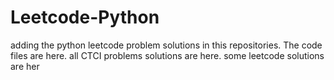 # Leetcode-Python
adding the python leetcode problem solutions in this repositories. 
The code files are here.
all CTCI problems solutions are here.
some leetcode solutions are her













































































































































































































































































































































































































































































































































































































































































































































































































































































































































































































